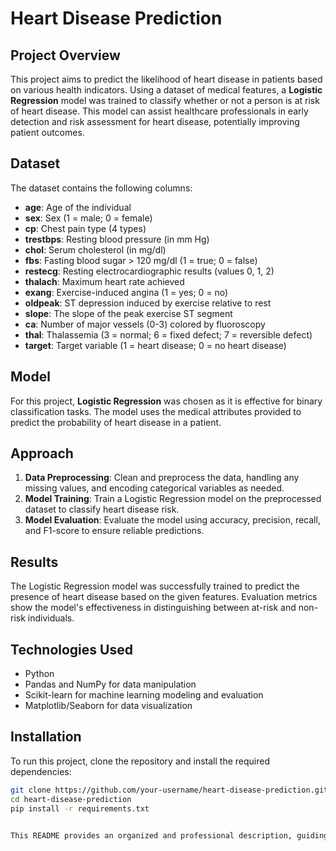# Heart Disease Prediction

## Project Overview
This project aims to predict the likelihood of heart disease in patients based on various health indicators. Using a dataset of medical features, a **Logistic Regression** model was trained to classify whether or not a person is at risk of heart disease. This model can assist healthcare professionals in early detection and risk assessment for heart disease, potentially improving patient outcomes.

## Dataset
The dataset contains the following columns:
- **age**: Age of the individual
- **sex**: Sex (1 = male; 0 = female)
- **cp**: Chest pain type (4 types)
- **trestbps**: Resting blood pressure (in mm Hg)
- **chol**: Serum cholesterol (in mg/dl)
- **fbs**: Fasting blood sugar > 120 mg/dl (1 = true; 0 = false)
- **restecg**: Resting electrocardiographic results (values 0, 1, 2)
- **thalach**: Maximum heart rate achieved
- **exang**: Exercise-induced angina (1 = yes; 0 = no)
- **oldpeak**: ST depression induced by exercise relative to rest
- **slope**: The slope of the peak exercise ST segment
- **ca**: Number of major vessels (0-3) colored by fluoroscopy
- **thal**: Thalassemia (3 = normal; 6 = fixed defect; 7 = reversible defect)
- **target**: Target variable (1 = heart disease; 0 = no heart disease)

## Model
For this project, **Logistic Regression** was chosen as it is effective for binary classification tasks. The model uses the medical attributes provided to predict the probability of heart disease in a patient.

## Approach
1. **Data Preprocessing**: Clean and preprocess the data, handling any missing values, and encoding categorical variables as needed.
2. **Model Training**: Train a Logistic Regression model on the preprocessed dataset to classify heart disease risk.
3. **Model Evaluation**: Evaluate the model using accuracy, precision, recall, and F1-score to ensure reliable predictions.

## Results
The Logistic Regression model was successfully trained to predict the presence of heart disease based on the given features. Evaluation metrics show the model's effectiveness in distinguishing between at-risk and non-risk individuals.

## Technologies Used
- Python
- Pandas and NumPy for data manipulation
- Scikit-learn for machine learning modeling and evaluation
- Matplotlib/Seaborn for data visualization

## Installation
To run this project, clone the repository and install the required dependencies:
```bash
git clone https://github.com/your-username/heart-disease-prediction.git
cd heart-disease-prediction
pip install -r requirements.txt


This README provides an organized and professional description, guiding other users and developers on understanding the project and its purpose, setup, and usage.
